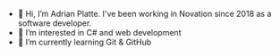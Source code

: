 - 👋 Hi, I’m Adrian Platte. I've been working in Novation since 2018 as a software developer.
- 👀 I’m interested in C# and web development
- 🌱 I’m currently learning Git & GitHub

<!---
aplatte-novation/aplatte-novation is a ✨ special ✨ repository because its `README.md` (this file) appears on your GitHub profile.
You can click the Preview link to take a look at your changes.
--->
